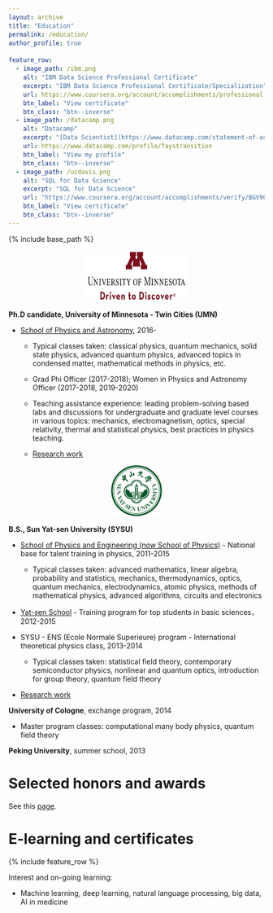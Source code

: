 ```yaml
---
layout: archive
title: "Education"
permalink: /education/
author_profile: true

feature_row:
  - image_path: /ibm.png
    alt: "IBM Data Science Professional Certificate"
    excerpt: "IBM Data Science Professional Certificate/Specialization"
    url: https://www.coursera.org/account/accomplishments/professional-cert/DXRU9YR9ZMV5
    btn_label: "View certificate"
    btn_class: "btn--inverse"
  - image_path: /datacamp.png
    alt: "Datacamp"
    excerpt: "[Data Scientist](https://www.datacamp.com/statement-of-accomplishment/track/d1140cb1fedb299441d09994346a337537d126bd) career track, [Machine learning](https://www.datacamp.com/statement-of-accomplishment/track/5d6b3c18ab502bada52ab65b4a61f6040ad84aab), [Deep learning](https://www.datacamp.com/statement-of-accomplishment/track/943f0d0997d35fd0633e45f5f230892cb3a73dc0), [SQL](https://www.datacamp.com/statement-of-accomplishment/track/1bdafa43427d43cddc59938a3669cb69e70536f6) skill tracks"
    url: https://www.datacamp.com/profile/faystransition
    btn_label: "View my profile"
    btn_class: "btn--inverse"
  - image_path: /ucdavis.png
    alt: "SQL for Data Science"
    excerpt: "SQL for Data Science"
    url: "https://www.coursera.org/account/accomplishments/verify/BGV9CSTFLU78"
    btn_label: "View certificate"
    btn_class: "btn--inverse"
---
```



{% include base_path %}

<p align="center">
<a href="https://twin-cities.umn.edu/">
  <img src="../images/umn.png" alt="University of Minnesota" width="200" height="100">
</a>
</p>

**Ph.D candidate, University of Minnesota - Twin Cities (UMN)**

- [School of Physics and Astronomy](https://cse.umn.edu/physics), 2016-

  - Typical classes taken: classical physics, quantum mechanics, solid state physics, advanced quantum physics, advanced topics in condensed matter, mathematical methods in physics, etc.

  - Grad Phi Officer (2017-2018); Women in Physics and Astronomy Officer (2017-2018, 2019-2020)

  - Teaching assistance experience: leading problem-solving based labs and discussions for undergraduate and graduate level courses in various topics: mechanics, electromagnetism, optics, special relativity, thermal and statistical physics, best practices in physics teaching.

  - [Research work](https://faystransition.github.io/research/)

<p align="center">
<a href="http://www.sysu.edu.cn/en/index.htm">
  <img src="../images/sysu.png" alt="Sun Yat-sen University" width="100" height="100">
</a>
</p>


**B.S., Sun Yat-sen University (SYSU)**

- [School of Physics and Engineering (now School of Physics)](http://spe.sysu.edu.cn/) - National base for talent training in physics, 2011-2015

  - Typical classes taken: advanced mathematics, linear algebra, probability and statistics, mechanics, thermodynamics, optics, quantum mechanics, electrodynamics, atomic physics, methods of mathematical physics, advanced algorithms, circuits and electronics

- [Yat-sen School](http://yss.sysu.edu.cn/) - Training program for top students in basic sciences，2012-2015

- SYSU - ENS (Ecole Normale Superieure) program - International theoretical physics class, 2013-2014

  - Typical classes taken: statistical field theory, contemporary semiconductor physics, nonlinear and quantum optics, introduction for group theory, quantum field theory

- [Research work](https://faystransition.github.io/research/)


**University of Cologne**, exchange program, 2014

- Master program classes: computational many body physics, quantum field theory

**Peking University**, summer school, 2013

# Selected honors and awards

See this [page](https://faystransition.github.io/honors).


# E-learning and certificates


{% include feature_row %}

Interest and on-going learning:

- Machine learning, deep learning, natural language processing, big data, AI in medicine
